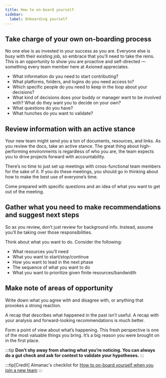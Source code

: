 ```yaml
---
title: How to on-board yourself
sidebar:
  label: Onboarding yourself
---
```


## Take charge of your own on-boarding process

No one else is as invested in your success as you are. Everyone else is busy with their existing job, so embrace that you’ll need to take the reins. This is an opportunity to show you are proactive and self-directed — something every team member here at Axioned appreciates.

- What information do you need to start contributing?
- What platforms, folders, and logins do you need access to?
- Which specific people do you need to keep in the loop about your decisions?
- What kind of decisions does your buddy or manager want to be involved with? What do they want you to decide on your own?
- What questions do you have?
- What hunches do you want to validate?

## Review information with an active stance

Your new team might send you a ton of documents, resources, and links. As you review the docs, take an active stance. The great thing about high-performing environments is regardless of who you are, the team expects you to drive projects forward with accountability.

There’s no time to just set up meetings with cross-functional team members for the sake of it. If you do these meetings, you should go in thinking about how to make the best use of everyone’s time.

Come prepared with specific questions and an idea of what you want to get out of the meeting.

## Gather what you need to make recommendations and suggest next steps

So as you review, don’t just review for background info. Instead, assume you’ll be taking over those responsibilities.

Think about what you want to do. Consider the following:

- What resources you’ll need
- What you want to start/stop/continue
- How you want to lead in the next phase
- The sequence of what you want to do
- What you want to prioritize given finite resources/bandwidth

## Make note of areas of opportunity

Write down what you agree with and disagree with, or anything that provokes a strong reaction.

A recap that describes what happened in the past isn’t useful. A recap with your analysis and forward-looking recommendations is much better.

Form a point of view about what’s happening. This fresh perspective is one of the most valuable things you bring. It’s a big reason you were brought on in the first place.

:::tip
**Don’t shy away from sharing what you’re noticing. You can always do a gut check and ask for context to validate your hypotheses.**
:::

:::tip[Credit]
Almanac's checklist for [How to on-board yourself when you join a new team](https://almanac.io/docs/checklist-how-to-on-board-yourself-when-you-join-a-new-team-95f25847a4540f3abe5a0637ae2e2209)
:::
